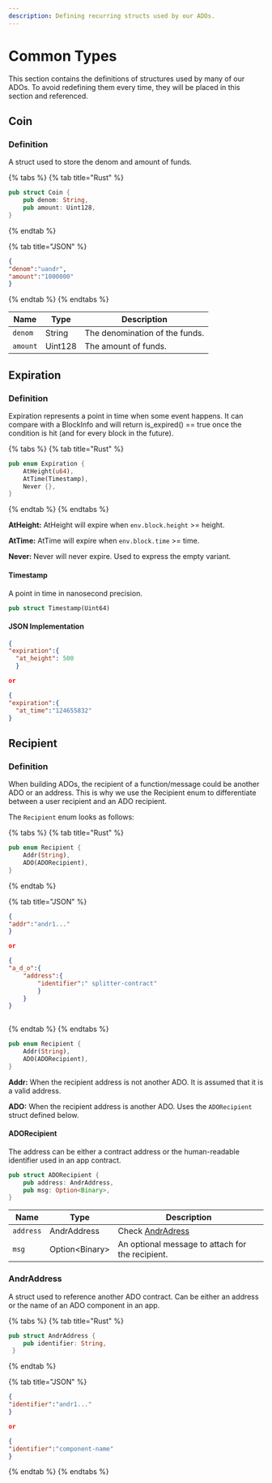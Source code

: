 ```yaml
---
description: Defining recurring structs used by our ADOs.
---
```


# Common Types

This section contains the definitions of structures used by many of our ADOs. To avoid redefining them every time, they will be placed in this section and referenced.&#x20;



## Coin

### Definition <a href="#definition" id="definition"></a>

A struct used to store the denom and amount of funds.

{% tabs %}
{% tab title="Rust" %}
```rust
pub struct Coin {
    pub denom: String,
    pub amount: Uint128,
}
```
{% endtab %}

{% tab title="JSON" %}
```json
{
"denom":"uandr",
"amount":"1000000"
}
```
{% endtab %}
{% endtabs %}

| Name     | Type    | Description                    |
| -------- | ------- | ------------------------------ |
| `denom`  | String  | The denomination of the funds. |
| `amount` | Uint128 | The amount of funds.           |

## Expiration

### Definition

Expiration represents a point in time when some event happens. It can compare with a BlockInfo and will return is\_expired() == true once the condition is hit (and for every block in the future).

{% tabs %}
{% tab title="Rust" %}
```rust
pub enum Expiration {
    AtHeight(u64),
    AtTime(Timestamp),
    Never {},
}
```
{% endtab %}
{% endtabs %}

**AtHeight:** AtHeight will expire when `env.block.height` >= height.

**AtTime:** AtTime will expire when `env.block.time` >= time.

**Never:** Never will never expire. Used to express the empty variant.

#### Timestamp

A point in time in nanosecond precision.

```rust
pub struct Timestamp(Uint64)
```

#### JSON Implementation

```json
{
"expiration":{
  "at_height": 500
  }

or

{
"expiration":{
  "at_time":"124655832"
}

```

## Recipient

### Definition

When building ADOs, the recipient of a function/message could be another ADO or an address. This is why we use the Recipient enum to differentiate between a user recipient and an ADO recipient.

The `Recipient` enum looks as follows:&#x20;

{% tabs %}
{% tab title="Rust" %}
```rust
pub enum Recipient {
    Addr(String),
    ADO(ADORecipient),
}
```
{% endtab %}

{% tab title="JSON" %}
```json
{
"addr":"andr1..."
}

or

{
"a_d_o":{
    "address":{
        "identifier":" splitter-contract"
        }
    }
}
    
```
{% endtab %}
{% endtabs %}

```rust
pub enum Recipient {
    Addr(String),
    ADO(ADORecipient),
}
```

**Addr:** When the recipient address is not another ADO. It is assumed that it is a valid address.

**ADO:** When the recipient address is another ADO. Uses the `ADORecipient` struct defined below.

#### **ADORecipient**

The address can be either a contract address or the human-readable identifier used in an app contract.

```rust
pub struct ADORecipient {
    pub address: AndrAddress,
    pub msg: Option<Binary>,
}
```

| Name      | Type            | Description                                      |
| --------- | --------------- | ------------------------------------------------ |
| `address` | AndrAddress     | Check [AndrAdress](common-types.md#andradress)   |
| `msg`     | Option\<Binary> | An optional message to attach for the recipient. |

### AndrAddress

A struct used to reference another ADO contract. Can be either an address or the name of an ADO component in an app.

{% tabs %}
{% tab title="Rust" %}
```rust
pub struct AndrAddress {
    pub identifier: String,
 }
```
{% endtab %}

{% tab title="JSON" %}
```json
{
"identifier":"andr1..."
}

or

{
"identifier":"component-name"
}
```
{% endtab %}
{% endtabs %}
